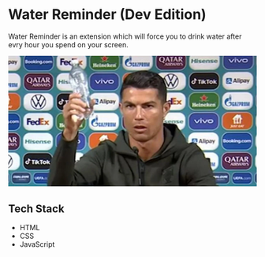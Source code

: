 # Water Reminder (Dev Edition)

Water Reminder is an extension which will force you to drink water after evry hour you spend on your screen.

![Demo Photo](./assets/banner.webp)

## Tech Stack

- HTML
- CSS
- JavaScript
